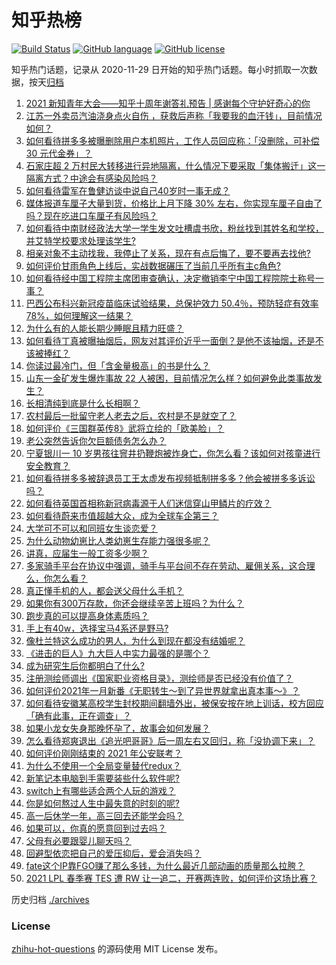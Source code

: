 # 知乎热榜
[![Build Status](https://github.com/ToWeLong/zhihu-hot-questions/workflows/CI/badge.svg)](https://github.com/ToWeLong/zhihu-hot-questions/actions)
[![GitHub language](https://img.shields.io/badge/language-golang-orange.svg)](https://golang.org/)
[![GitHub license](https://img.shields.io/github/license/ToWeLong/zhihu-hot-questions)](https://github.com/ToWeLong/zhihu-hot-questions/blob/main/LICENSE)

知乎热门话题，记录从 2020-11-29 日开始的知乎热门话题。每小时抓取一次数据，按天[归档](./archives)

<!-- BEGIN -->

1. [2021 新知青年大会——知乎十周年谢答礼预告 | 感谢每个守护好奇心的你](https://www.zhihu.com/question/343727113)
1. [江苏一外卖员汽油浇身点火自伤 ，获救后声称「我要我的血汗钱」，目前情况如何？](https://www.zhihu.com/question/438920061)
1. [如何看待拼多多被曝删除用户本机照片，工作人员回应称：「没删除，可补偿 30 元代金券」？](https://www.zhihu.com/question/439032711)
1. [石家庄超 2 万村民大转移进行异地隔离，什么情况下要采取「集体搬迁」这一隔离方式？中途会有感染风险吗？](https://www.zhihu.com/question/438979882)
1. [如何看待雷军在鲁健访谈中说自己40岁时一事无成？](https://www.zhihu.com/question/438675088)
1. [媒体报道车厘子大量到货，价格比上月下降 30% 左右，你实现车厘子自由了吗？现在吃进口车厘子有风险吗？](https://www.zhihu.com/question/438978132)
1. [如何看待中南财经政法大学一学生发文吐槽虞书欣，粉丝找到其姓名和学校，并艾特学校要求处理该学生?](https://www.zhihu.com/question/439096316)
1. [相亲对象不主动找我，我停止了关系，现在有点后悔了，要不要再去找他?](https://www.zhihu.com/question/437360843)
1. [如何评价甘雨角色上线后，实战数据碾压了当前几乎所有主c角色?](https://www.zhihu.com/question/439073991)
1. [如何看待经中国工程院主席团审查确认，决定撤销李宁中国工程院院士称号一事？](https://www.zhihu.com/question/438938909)
1. [巴西公布科兴新冠疫苗临床试验结果，总保护效力 50.4％，预防轻症有效率78%，如何理解这一结果？](https://www.zhihu.com/question/438378660)
1. [为什么有的人能长期少睡眠且精力旺盛？](https://www.zhihu.com/question/27087016)
1. [如何看待丁真被曝抽烟后，网友对其评价近乎一面倒？是他不该抽烟，还是不该被捧红？](https://www.zhihu.com/question/438924016)
1. [你读过最冷门，但「含金量极高」的书是什么？](https://www.zhihu.com/question/438708854)
1. [山东一金矿发生爆炸事故 22 人被困，目前情况怎么样？如何避免此类事故发生？](https://www.zhihu.com/question/438975892)
1. [长相清纯到底是什么长相啊？](https://www.zhihu.com/question/46205622)
1. [农村最后一批留守老人老去之后，农村是不是就空了？](https://www.zhihu.com/question/367018216)
1. [如何评价《三国群英传8》武将立绘的「欧美脸」？](https://www.zhihu.com/question/429500855)
1. [老公突然告诉你欠巨额债务怎么办？](https://www.zhihu.com/question/279623029)
1. [宁夏银川一 10 岁男孩往窨井扔鞭炮被炸身亡，你怎么看？该如何对孩童进行安全教育？](https://www.zhihu.com/question/439028513)
1. [如何看待拼多多被辞退员工王太虚发布视频抵制拼多多？他会被拼多多诉讼吗？](https://www.zhihu.com/question/438797786)
1. [如何看待英国首相称新冠病毒源于人们迷信穿山甲鳞片的疗效？](https://www.zhihu.com/question/439073939)
1. [如何看待蔚来市值超越大众，成为全球车企第三？](https://www.zhihu.com/question/439017431)
1. [大学可不可以和同班女生谈恋爱？](https://www.zhihu.com/question/427136906)
1. [为什么动物幼崽比人类幼崽生存能力强很多呢？](https://www.zhihu.com/question/430163010)
1. [讲真，应届生一般工资多少啊？](https://www.zhihu.com/question/58570383)
1. [多家骑手平台在协议中强调，骑手与平台间不存在劳动、雇佣关系，这合理么，你怎么看？](https://www.zhihu.com/question/438986661)
1. [真正懂手机的人，都会送父母什么手机？](https://www.zhihu.com/question/437321288)
1. [如果你有300万存款，你还会继续辛苦上班吗？为什么？](https://www.zhihu.com/question/426065915)
1. [跑步真的可以提高身体素质吗？](https://www.zhihu.com/question/438029437)
1. [手上有40w，选择宝马4系还是野马?](https://www.zhihu.com/question/438685539)
1. [像杜兰特这么成功的男人，为什么到现在都没有结婚呢？](https://www.zhihu.com/question/360457966)
1. [《进击的巨人》九大巨人中实力最强的是哪个？](https://www.zhihu.com/question/335338809)
1. [成为研究生后你都明白了什么?](https://www.zhihu.com/question/312709782)
1. [注册测绘师调出《国家职业资格目录》，测绘师是否已经没有价值了？](https://www.zhihu.com/question/439056809)
1. [如何评价2021年一月新番《无职转生～到了异世界就拿出真本事～》？](https://www.zhihu.com/question/437001989)
1. [如何看待安徽某高校学生封校期间翻墙外出，被保安按在地上训话，校方回应「确有此事，正在调查」？](https://www.zhihu.com/question/438979470)
1. [如果小龙女失身那晚怀孕了，故事会如何发展？](https://www.zhihu.com/question/423552845)
1. [怎么看待郑爽退出《追光吧哥哥》后一周左右又回归，称「没协调下来」？](https://www.zhihu.com/question/438926973)
1. [如何评价刚刚结束的 2021 年公安联考？](https://www.zhihu.com/question/438698303)
1. [为什么不使用一个全局变量替代redux？](https://www.zhihu.com/question/428851039)
1. [新笔记本电脑到手需要装些什么软件呢?](https://www.zhihu.com/question/369118255)
1. [switch上有哪些适合两个人玩的游戏？](https://www.zhihu.com/question/433549089)
1. [你是如何熬过人生中最失意的时刻的呢?](https://www.zhihu.com/question/419449683)
1. [高一后休学一年，高三回去还能学会吗？](https://www.zhihu.com/question/437687164)
1. [如果可以，你真的愿意回到过去吗？](https://www.zhihu.com/question/435931093)
1. [父母有必要跟婴儿聊天吗？](https://www.zhihu.com/question/426489276)
1. [回避型依恋把自己的爱压抑后，爱会消失吗？](https://www.zhihu.com/question/435550993)
1. [fate这个IP靠FGO赚了那么多钱，为什么最近几部动画的质量那么拉胯？](https://www.zhihu.com/question/438779467)
1. [2021 LPL 春季赛 TES 遭 RW 让一追二，开赛两连败，如何评价这场比赛？](https://www.zhihu.com/question/439080380)

<!-- END -->

历史归档 [./archives](./archives)


### License
[zhihu-hot-questions](https://github.com/towelong/zhihu-hot-questions) 的源码使用 MIT License 发布。